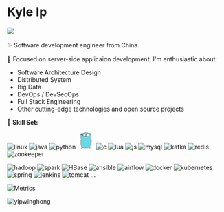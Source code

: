 # Kyle Ip 
![](https://komarev.com/ghpvc/?username=yipwinghong)

<!-- <img src="https://pronoun.cyou/x/y?subject=He&object=Him&height=20"> -->

✨ Software development engineer from China.

🔭 Focused on server-side applicaion development, I'm enthusiastic about: 
  - Software Architecture Design
  - Distributed System
  - Big Data
  - DevOps / DevSecOps
  - Full Stack Engineering
  - Other cutting-edge technologies and open source projects

**🌈 Skill Set:** 
<p align="left">
<img src="https://www.vectorlogo.zone/logos/linux/linux-icon.svg" alt="linux" width="40"/>
<img src="https://www.vectorlogo.zone/logos/java/java-icon.svg" alt="java" width="40"/>
<img src="https://www.vectorlogo.zone/logos/python/python-icon.svg" alt="python" width="40"/>
<img src="https://raw.githubusercontent.com/dongweiming/dongweiming/master/assets/go-original.svg" alt="go" width="40" height="40"/>
<img src="https://ywh-oss.oss-cn-shenzhen.aliyuncs.com/C-lang.svg" alt="c" width="40" />
<img src="https://www.vectorlogo.zone/logos/lua/lua-icon.svg" alt="lua" width="40"/>
<img src="https://upload.vectorlogo.zone/logos/javascript/images/239ec8a4-163e-4792-83b6-3f6d96911757.svg" alt="js" width="40" height="40"/>
<img src="https://www.vectorlogo.zone/logos/mysql/mysql-icon.svg" alt="mysql" width="40"/>
<img src="https://www.vectorlogo.zone/logos/apache_kafka/apache_kafka-icon.svg" alt="kafka" width="40"/>
<img src="https://www.vectorlogo.zone/logos/redis/redis-icon.svg" alt="redis" width="40"/>
<img src="https://www.vectorlogo.zone/logos/apache_zookeeper/apache_zookeeper-icon.svg" alt="zookeeper" width="40"/>
</p>

<p align="left">
<img src="https://www.vectorlogo.zone/logos/apache_hadoop/apache_hadoop-icon.svg" alt="hadoop" width="40"/>
<img src="https://www.vectorlogo.zone/logos/apache_spark/apache_spark-icon.svg" alt="spark" width="40"/>
<img src="https://brandeps.com/logo-download/H/HBase-logo-vector-01.svg" alt="HBase" width="40"/>
<img src="https://www.vectorlogo.zone/logos/ansible/ansible-icon.svg" alt="ansible" width="40"/>
<img src="https://upload.vectorlogo.zone/logos/apache_airflow/images/9c14446f-4cdc-4b19-9290-c753fc20fb2a.svg" alt="airflow" width="40"/>
<img src="https://www.vectorlogo.zone/logos/docker/docker-icon.svg" alt="docker" width="40"/>
<img src="https://www.vectorlogo.zone/logos/kubernetes/kubernetes-icon.svg" alt="kubernetes" width="40"/>
<img src="https://www.vectorlogo.zone/logos/springio/springio-icon.svg" alt="spring" width="40"/>
<img src="https://www.vectorlogo.zone/logos/jenkins/jenkins-icon.svg" alt="jenkins" width="40"/>
<img src="https://www.vectorlogo.zone/logos/apache_tomcat/apache_tomcat-icon.svg" alt="tomcat" width="40"/>
...
</p>
<!--  

- **AMA**: [Ask me anything!](https://github.com/kyle-ip/ama)
-->

**📫 To reach me:**
- **Email**: kyle.ip@outlook.com
- **WeChat ID**: kyle-ip

**📝 My posts:**
- Blog: https://github.com/kyle-ip/stochastic-exploration/discussions
- Mind Maps: https://www.processon.com/u/5c84a4fde4b0ed6b42fac9a9/profile

**⚡ Some repositories:**
- [Jua (A simplified Lua 5.3 implemented in Java)](https://github.com/FreetechRevise/Jua)
- [online-runner (A toy online Java code compiler and runner)](https://github.com/yipwinghong/online-runner)
- [LeetCode (implemented in C, Java, Python)](https://github.com/FreetechRevise/algorithm)
- [Data Structure (implemented in Java)](https://github.com/FreetechRevise/data-structure)
- [tiny-spring (Simplified framework for learning fundamental principles of Spring)](https://github.com/yipwinghong/tiny-spring)

<!--

**yipwinghong/yipwinghong** is a ✨ _special_ ✨ repository because its `README.md` (this file) appears on your GitHub profile.

Here are some ideas to get you started:
- 🔭 I’m currently working on ...
- 🌱 I’m currently learning ...
- 👯 I’m looking to collaborate on ...
- 🤔 I’m looking for help with ...
- 💬 Ask me about ...
- 📫 How to reach me: ...
- 😄 Pronouns: ...
- ⚡ Fun fact: ...

> I'm job hunting now. If you want to know more about me or have any suitable positions, feel free to reach me at Email or Wechat. Thnx~😄
-->

![Metrics](https://metrics.lecoq.io/kyle-ip?template=classic&base.header=0&base.activity=0&base.community=0&base.repositories=0&base.metadata=0&isocalendar=1&languages=1&isocalendar.duration=full-year&config.timezone=Asia%2FShanghai) 

<!-- &theme=dracula -->
<img src="https://github-readme-stats.vercel.app/api?username=kyle-ip&show_icons=true" alt="yipwinghong" />



